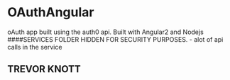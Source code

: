 # OAuthAngular

oAuth app built using the auth0 api. Built with Angular2 and Nodejs
####SERVICES FOLDER HIDDEN FOR SECURITY PURPOSES. - alot of api calls in the service
## TREVOR KNOTT